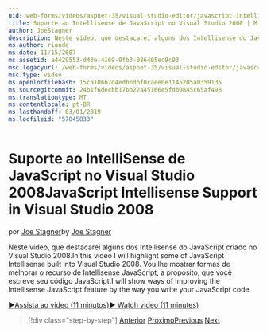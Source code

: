 ```yaml
---
uid: web-forms/videos/aspnet-35/visual-studio-editor/javascript-intellisense-support-in-visual-studio-2008
title: Suporte ao Intellisense de JavaScript no Visual Studio 2008 | Microsoft Docs
author: JoeStagner
description: Neste vídeo, que destacarei alguns dos Intellisense do JavaScript criado no Visual Studio 2008. Vou mostrar formas de melhorar o Intellisense JavaScript featu...
ms.author: riande
ms.date: 11/15/2007
ms.assetid: a4429553-d43e-4169-9fb3-086405ec9c93
msc.legacyurl: /web-forms/videos/aspnet-35/visual-studio-editor/javascript-intellisense-support-in-visual-studio-2008
msc.type: video
ms.openlocfilehash: 15ca106b7d4edbbdbf0caee0e1145205a0359135
ms.sourcegitcommit: 24b1f6decbb17bb22a45166e5fdb0845c65af498
ms.translationtype: MT
ms.contentlocale: pt-BR
ms.lasthandoff: 03/01/2019
ms.locfileid: "57045833"
---
```

<a name="javascript-intellisense-support-in-visual-studio-2008"></a><span data-ttu-id="ff99b-104">Suporte ao IntelliSense de JavaScript no Visual Studio 2008</span><span class="sxs-lookup"><span data-stu-id="ff99b-104">JavaScript Intellisense Support in Visual Studio 2008</span></span>
====================
<span data-ttu-id="ff99b-105">por [Joe Stagner](https://github.com/JoeStagner)</span><span class="sxs-lookup"><span data-stu-id="ff99b-105">by [Joe Stagner](https://github.com/JoeStagner)</span></span>

<span data-ttu-id="ff99b-106">Neste vídeo, que destacarei alguns dos Intellisense do JavaScript criado no Visual Studio 2008.</span><span class="sxs-lookup"><span data-stu-id="ff99b-106">In this video I will highlight some of JavaScript Intellisense built into Visual Studio 2008.</span></span> <span data-ttu-id="ff99b-107">Vou lhe mostrar formas de melhorar o recurso de Intellisense JavaScript, a propósito, que você escreve seu código JavaScript.</span><span class="sxs-lookup"><span data-stu-id="ff99b-107">I will show ways of improving the Intellisense JavaScript feature by the way you write your JavaScript code.</span></span>

[<span data-ttu-id="ff99b-108">&#9654;Assista ao vídeo (11 minutos)</span><span class="sxs-lookup"><span data-stu-id="ff99b-108">&#9654; Watch video (11 minutes)</span></span>](https://channel9.msdn.com/Blogs/ASP-NET-Site-Videos/javascript-intellisense-support-in-visual-studio-2008)

> [!div class="step-by-step"]
> <span data-ttu-id="ff99b-109">[Anterior](new-designer-support-in-visual-studio-2008.md)
> [Próximo](javascript-debugging-in-visual-studio-2008.md)</span><span class="sxs-lookup"><span data-stu-id="ff99b-109">[Previous](new-designer-support-in-visual-studio-2008.md)
[Next](javascript-debugging-in-visual-studio-2008.md)</span></span>

